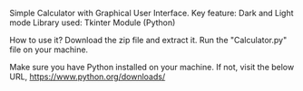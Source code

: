 Simple Calculator with Graphical User Interface.
Key feature: Dark and Light mode
Library used: Tkinter Module (Python)

How to use it?
Download the zip file and extract it. Run the "Calculator.py" file on your machine.

Make sure you have Python installed on your machine.
If not, visit the below URL,
https://www.python.org/downloads/
